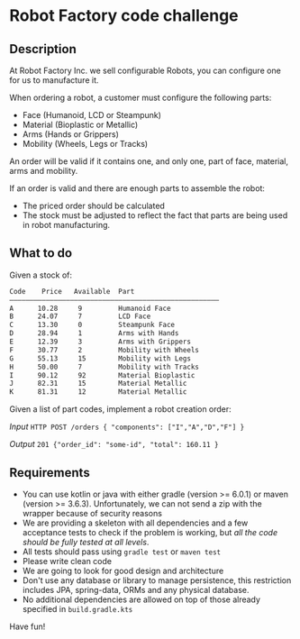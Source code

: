 # Robot Factory code challenge

## Description

At Robot Factory Inc. we sell configurable Robots, you can configure one for us to manufacture it.

When ordering a robot, a customer must configure the following parts:
- Face (Humanoid, LCD or Steampunk)
- Material (Bioplastic or Metallic)
- Arms (Hands or Grippers)
- Mobility (Wheels, Legs or Tracks)

An order will be valid if it contains one, and only one, part of face, material, arms and mobility.

If an order is valid and there are enough parts to assemble the robot:
- The priced order should be calculated
- The stock must be adjusted to reflect the fact that parts are being used in robot manufacturing. 

## What to do

Given a stock of:
```bash
Code    Price   Available  Part     						
————————————————————————————————————————————————————
A      10.28     9	       Humanoid Face  
B      24.07     7	       LCD Face
C      13.30     0	       Steampunk Face
D      28.94     1	       Arms with Hands
E      12.39     3	       Arms with Grippers
F      30.77     2	       Mobility with Wheels
G      55.13     15	       Mobility with Legs
H      50.00     7	       Mobility with Tracks
I      90.12	 92	       Material Bioplastic
J      82.31	 15	       Material Metallic
K      81.31	 12	       Material Metallic
```

Given a list of part codes, implement a robot creation order:

*Input*
`HTTP POST /orders { "components": ["I","A","D","F"] }`

*Output*
`201 {"order_id": "some-id", "total": 160.11 }`

## Requirements
- You can use kotlin or java with either gradle (version >= 6.0.1) or maven (version >= 3.6.3). Unfortunately, we can not send a zip with the wrapper because of security reasons
- We are providing a skeleton with all dependencies and a few acceptance tests to check if the problem is working, but *all the code should be fully tested at all levels*.
- All tests should pass using `gradle test` or `maven test`
- Please write clean code
- We are going to look for good design and architecture
- Don't use any database or library to manage persistence, this restriction includes JPA, spring-data, ORMs and any physical database.
- No additional dependencies are allowed on top of those already specified in `build.gradle.kts`

Have fun!
